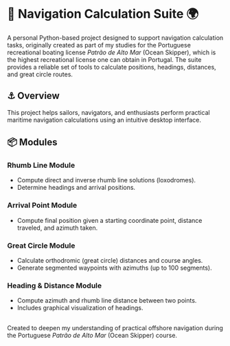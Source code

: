 # 🧭 Navigation Calculation Suite 🌍

A personal Python-based project designed to support navigation calculation tasks, originally created as part of my studies for the Portuguese recreational boating license *Patrão de Alto Mar* (Ocean Skipper), which is the highest recreational license one can obtain in Portugal. The suite provides a reliable set of tools to calculate positions, headings, distances, and great circle routes.

## ⚓ Overview

This project helps sailors, navigators, and enthusiasts perform practical maritime navigation calculations using an intuitive desktop interface.

## 📦 Modules

### Rhumb Line Module
- Compute direct and inverse rhumb line solutions (loxodromes).
- Determine headings and arrival positions.

### Arrival Point Module
- Compute final position given a starting coordinate point, distance traveled, and azimuth taken.

### Great Circle Module
- Calculate orthodromic (great circle) distances and course angles.
- Generate segmented waypoints with azimuths (up to 100 segments).

### Heading & Distance Module
- Compute azimuth and rhumb line distance between two points.
- Includes graphical visualization of headings.

##
Created to deepen my understanding of practical offshore navigation during the Portuguese *Patrão de Alto Mar* (Ocean Skipper) course.
